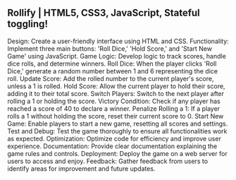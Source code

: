## Rollify | HTML5, CSS3, JavaScript, Stateful toggling!

Design: Create a user-friendly interface using HTML and CSS.
Functionality: Implement three main buttons: 'Roll Dice,' 'Hold Score,' and 'Start New Game' using JavaScript.
Game Logic: Develop logic to track scores, handle dice rolls, and determine winners.
Roll Dice: When the player clicks 'Roll Dice,' generate a random number between 1 and 6 representing the dice roll.
Update Score: Add the rolled number to the current player's score, unless a 1 is rolled.
Hold Score: Allow the current player to hold their score, adding it to their total score.
Switch Players: Switch to the next player after rolling a 1 or holding the score.
Victory Condition: Check if any player has reached a score of 40 to declare a winner.
Penalize Rolling a 1: If a player rolls a 1 without holding the score, reset their current score to 0.
Start New Game: Enable players to start a new game, resetting all scores and settings.
Test and Debug: Test the game thoroughly to ensure all functionalities work as expected.
Optimization: Optimize code for efficiency and improve user experience.
Documentation: Provide clear documentation explaining the game rules and controls.
Deployment: Deploy the game on a web server for users to access and enjoy.
Feedback: Gather feedback from users to identify areas for improvement and future updates.
